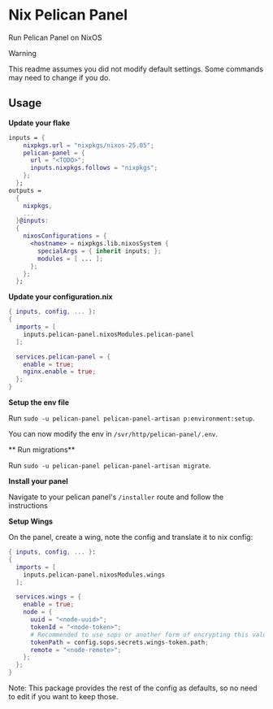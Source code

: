 # Nix Pelican Panel

Run Pelican Panel on NixOS

> [!WARNING]
> This readme assumes you did not modify default settings. Some commands may need to change if you do.

## Usage

**Update your flake**

```nix
inputs = {
    nixpkgs.url = "nixpkgs/nixos-25.05";
    pelican-panel = {
      url = "<TODO>";
      inputs.nixpkgs.follows = "nixpkgs";
    };
  };
outputs =
  {
    nixpkgs,
    ...
  }@inputs:
  {
    nixosConfigurations = {
      <hostname> = nixpkgs.lib.nixosSystem {
        specialArgs = { inherit inputs; };
        modules = [ ... ];
      };
    };
  };
```

**Update your configuration.nix**

```nix
{ inputs, config, ... }:
{
  imports = [
    inputs.pelican-panel.nixosModules.pelican-panel
  ];

  services.pelican-panel = {
    enable = true;
    nginx.enable = true;
  };
}
```

**Setup the env file**

Run `sudo -u pelican-panel pelican-panel-artisan p:environment:setup`.

You can now modify the env in `/svr/http/pelican-panel/.env`.

** Run migrations**

Run `sudo -u pelican-panel pelican-panel-artisan migrate`.

**Install your panel**

Navigate to your pelican panel's `/installer` route and follow the instructions

**Setup Wings**

On the panel, create a wing, note the config and translate it to nix config:

```nix
{ inputs, config, ... }:
{
  imports = [
    inputs.pelican-panel.nixosModules.wings
  ];

  services.wings = {
    enable = true;
    node = {
      uuid = "<node-uuid>";
      tokenId = "<node-token>";
      # Recommended to use sops or another form of encrypting this value
      tokenPath = config.sops.secrets.wings-token.path;
      remote = "<node-remote>";
    };
  };
}
```

Note: This package provides the rest of the config as defaults, so no need to edit if you want to keep those.
